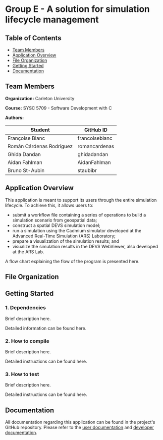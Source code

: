 # Group E - A solution for simulation lifecycle management

## Table of Contents
* [Team Members](#team-members)
* [Application Overview](#application-overview)
* [File Organization](#file_organization)
* [Getting Started](#getting_started)
* [Documentation](#documentation)

## Team Members
**Organization:** Carleton University

**Course:** SYSC 5709 - Software Development with C

**Authors:**

| Student                  | GitHub ID      |
|--------------------------|----------------|
| Françoise Blanc          | francoiseblanc |
| Román Cárdenas Rodríguez | romancardenas  |
| Ghida Dandan             | ghidadandan    |
| Aidan Fahlman            | AidanFahlman   |
| Bruno St-Aubin           | staubibr       |

## Application Overview

This application is meant to support its users through the entire simulation lifecycle. To achieve this, it allows users to:
* submit a workflow file containing a series of operations to build a simulation scenario from geospatial data;
* construct a spatial DEVS simulation model;
* run a simulation using the Cadmium simulator developed at the Advanced Real-Time Simulation (ARS) Laboratory;
* prepare a visualization of the simulation results; and
* visualize the simulation results in the DEVS WebViewer, also developed at the ARS Lab.

A flow chart explaining the flow of the program is presented here.

## File Organization


## Getting Started
### 1. Dependencies
Brief description here.

Detailed information can be found here.
### 2. How to compile
Brief description here.

Detailed instructions can be found here.
### 3. How to test
Brief description here.

Detailed instructions can be found here.

## Documentation
All documentation regarding this application can be found in the project's GitHub repository.
Please refer to the [user documentation](htps://github.com/romancardenas/Group_E_Simulation_Lifecycle/wiki/User-Documentation) and [developer documentation](https://github.com/romancardenas/Group_E_Simulation_Lifecycle/wiki/Developer-Documentation).
